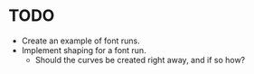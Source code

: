 # TODO

- Create an example of font runs.
- Implement shaping for a font run.
  - Should the curves be created right away, and if so how?
